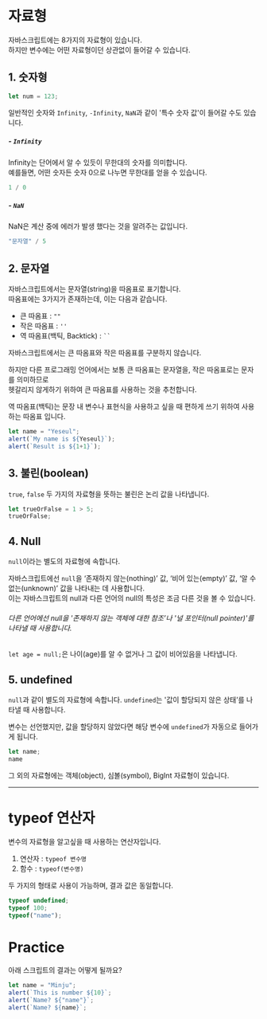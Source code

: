 # 자료형
자바스크립트에는 8가지의 자료형이 있습니다.   
하지만 변수에는 어떤 자료형이던 상관없이 들어갈 수 있습니다.

## 1. 숫자형
``` javascript
let num = 123;
```
일반적인 숫자와 ```Infinity```, ```-Infinity```, ```NaN```과 같이 '특수 숫자 값'이 들어갈 수도 있습니다.

##### - ```Infinity```
Infinity는 단어에서 알 수 있듯이 무한대의 숫자를 의미합니다.   
예를들면, 어떤 숫자든 숫자 0으로 나누면 무한대를 얻을 수 있습니다.
``` javascript
1 / 0
```
##### - ```NaN```
NaN은 계산 중에 에러가 발생 했다는 것을 알려주는 값입니다.
``` javascript
"문자열" / 5
```
## 2. 문자열
자바스크립트에서는 문자열(string)을 따옴표로 표기합니다.   
따옴표에는 3가지가 존재하는데, 이는 다음과 같습니다.
* 큰 따옴표 : ``` "" ```
* 작은 따옴표 : ```'' ```
* 역 따옴표(백틱, Backtick) : ``` `` ```

자바스크립트에서는 큰 따옴표와 작은 따옴표를 구분하지 않습니다.

하지만 다른 프로그래밍 언어에서는 보통 큰 따옴표는 문자열을, 작은 따옴표로는 문자를 의미하므로    
헷갈리지 않게하기 위하여 큰 따옴표를 사용하는 것을 추천합니다.

역 따옴표(백틱)는 문장 내 변수나 표현식을 사용하고 싶을 때 편하게 쓰기 위하여 사용하는 따옴표 입니다.
``` javascript
let name = "Yeseul";
alert(`My name is ${Yeseul}`);
alert(`Result is ${1+1}`);
```

## 3. 불린(boolean)
```true```, ```false``` 두 가지의 자료형을 뜻하는 불린은 논리 값을 나타냅니다.
``` javascript
let trueOrFalse = 1 > 5;
trueOrFalse;
```

## 4. Null 
```null```이라는 별도의 자료형에 속합니다.   

자바스크립트에선 ```null```을 ‘존재하지 않는(nothing)’ 값, ‘비어 있는(empty)’ 값, ‘알 수 없는(unknown)’ 값을 나타내는 데 사용합니다.   
이는 자바스크립트의 null과 다른 언어의 null의 특성은 조금 다른 것을 볼 수 있습니다.
###### 다른 언어에선 null을 '존재하지 않는 객체에 대한 참조’나 '널 포인터(null pointer)'를 나타낼 때 사용합니다.

```let age = null;```은 나이(age)를 알 수 없거나 그 값이 비어있음을 나타냅니다.

## 5. undefined
```null```과 같이 별도의 자료형에 속합니다.
```undefined```는 '값이 할당되지 않은 상태’를 나타낼 때 사용합니다.

변수는 선언했지만, 값을 할당하지 않았다면 해당 변수에 ```undefined```가 자동으로 들어가게 됩니다.

``` javascript
let name;
name
```

그 외의 자료형에는 객체(object), 심볼(symbol), BigInt 자료형이 있습니다.     

-------

# typeof 연산자
변수의 자료형을 알고싶을 때 사용하는 연산자입니다.
1. 연산자 : ```typeof 변수명```
2. 함수 : ```typeof(변수명)```

두 가지의 형태로 사용이 가능하며, 결과 값은 동일합니다.
``` javascript
typeof undefined;
typeof 100;
typeof("name");
```

# Practice
아래 스크립트의 결과는 어떻게 될까요?
``` javascript
let name = "Minju";
alert(`This is number ${10}`;
alert(`Name? ${"name"}`;
alert(`Name? ${name}`;
```